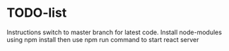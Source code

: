 # TODO-list
Instructions
switch to master branch for latest code.
Install node-modules using npm install
then use npm run command to start react server
